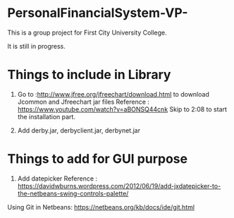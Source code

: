 # PersonalFinancialSystem-VP-
This is a group project for First City University College.

It is still in progress.

# Things to include in Library
1. Go to :http://www.jfree.org/jfreechart/download.html to download Jcommon and Jfreechart jar files
Reference : https://www.youtube.com/watch?v=aBONSQ44cnk Skip to 2:08 to start the installation part.

2. Add derby.jar, derbyclient.jar, derbynet.jar


# Things to add for GUI purpose
1. Add datepicker
Reference : https://davidwburns.wordpress.com/2012/06/19/add-jxdatepicker-to-the-netbeans-swing-controls-palette/

Using Git in Netbeans:
https://netbeans.org/kb/docs/ide/git.html
